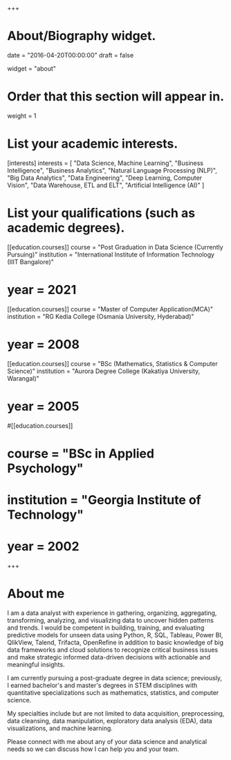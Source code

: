 +++
# About/Biography widget.

date = "2016-04-20T00:00:00"
draft = false

widget = "about"

# Order that this section will appear in.
weight = 1

# List your academic interests.
[interests]
interests = [
	"Data Science, Machine Learning",
  "Business Intelligence",
  "Business Analytics",
  "Natural Language Processing (NLP)",
	"Big Data Analytics",
  "Data Engineering",
  "Deep Learning, Computer Vision",
  "Data Warehouse, ETL and ELT",
	"Artificial Intelligence (AI)"
  ]

# List your qualifications (such as academic degrees).
[[education.courses]]
  course = "Post Graduation in Data Science (Currently Pursuing)"
  institution = "International Institute of Information Technology (IIIT Bangalore)"
#  year = 2021

[[education.courses]]
  course = "Master of Computer Application(MCA)"
  institution = "RG Kedia College (Osmania University, Hyderabad)"
#  year = 2008

[[education.courses]]
  course = "BSc (Mathematics, Statistics & Computer Science)"
  institution = "Aurora Degree College (Kakatiya University, Warangal)"
#  year = 2005

#[[education.courses]]
#  course = "BSc in Applied Psychology"
#  institution = "Georgia Institute of Technology"
#  year = 2002
 
+++
  
# About me

I am a data analyst with experience in gathering, organizing, aggregating, transforming, analyzing, and visualizing data to uncover hidden patterns and trends. I would be competent in building, training, and evaluating predictive models for unseen data using Python, R, SQL, Tableau, Power BI, QlikView, Talend, Trifacta, OpenRefine in addition to basic knowledge of big data frameworks and cloud solutions to recognize critical business issues and make strategic informed data-driven decisions with actionable and meaningful insights.

I am currently pursuing a post-graduate degree in data science; previously, I earned bachelor's and master's degrees in STEM disciplines with quantitative specializations such as mathematics, statistics, and computer science.

My specialties include but are not limited to data acquisition, preprocessing, data cleansing, data manipulation, exploratory data analysis (EDA), data visualizations, and machine learning.

Please connect with me about any of your data science and analytical needs so we can discuss how I can help you and your team.

